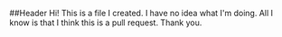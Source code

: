 ##Header
Hi! This is a file I created. I have no idea what I'm doing. All I know is that I think this is a pull request.
Thank you.
